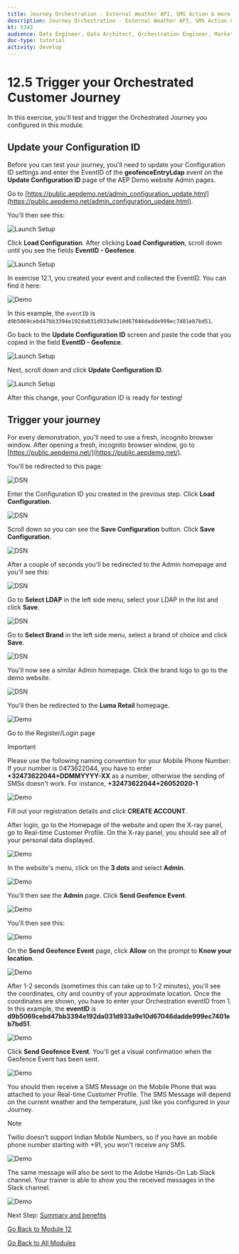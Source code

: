```yaml
---
title: Journey Orchestration - External Weather API, SMS Action & more - Trigger your Orchestrated Customer Journey
description: Journey Orchestration - External Weather API, SMS Action & more - Trigger your Orchestrated Customer Journey
kt: 5342
audience: Data Engineer, Data Architect, Orchestration Engineer, Marketer
doc-type: tutorial
activity: develop
---
```


# 12.5 Trigger your Orchestrated Customer Journey

In this exercise, you'll test and trigger the Orchestrated Journey you configured in this module.

## Update your Configuration ID

Before you can test your journey, you'll need to update your Configuration ID settings and enter the EventID of the **geofenceEntryLdap** event on the **Update Configuration ID** page of the AEP Demo website Admin pages.

Go to [https://public.aepdemo.net/admin_configuration_update.html](https://public.aepdemo.net/admin_configuration_update.html).

You'll then see this:

![Launch Setup](./images/cfgid1.png)

Click **Load Configuration**. After clicking **Load Configuration**, scroll down until you see the fields **EventID - Geofence**.

![Launch Setup](./images/cfgid2.png)

In exercise 12.1, you created your event and collected the EventID. You can find it here:

![Demo](./images/fieldseyepayloadev.png)

In this example, the `eventID` is `d9b5069cebd47bb3394e192da031d933a9e10d67046dadde999ec7401eb7bd51`.

Go back to the **Update Configuration ID** screen and paste the code that you copied in the field **EventID - Geofence**.

![Launch Setup](./images/cfgid3.png)

Next, scroll down and click **Update Configuration ID**.

![Launch Setup](./images/cfgid5.png)

After this change, your Configuration ID is ready for testing!

## Trigger your journey

For every demonstration, you'll need to use a fresh, incognito browser window. After opening a fresh, incognito browser window, go to [https://public.aepdemo.net/](https://public.aepdemo.net/).

You'll be redirected to this page:

![DSN](../module0/images/web1.png)

Enter the Configuration ID you created in the previous step. Click **Load Configuration**.

![DSN](../module0/images/web3.png)

Scroll down so you can see the **Save Configuration** button. Click **Save Configuration**.

![DSN](../module0/images/web4.png)

After a couple of seconds you'll be redirected to the Admin homepage and you'll see this:

![DSN](../module0/images/cfg6a.png)

Go to **Select LDAP** in the left side menu, select your LDAP in the list and click **Save**.

![DSN](../module0/images/web61.png)

Go to **Select Brand** in the left side menu, select a brand of choice and click **Save**.

![DSN](../module0/images/web7.png)

You'll now see a similar Admin homepage. Click the brand logo to go to the demo website.

![DSN](../module0/images/web8.png)

You'll then be redirected to the **Luma Retail** homepage.

   ![Demo](./images/lb_home.png)

Go to the Register/Login page
  
>[!IMPORTANT]
>
> Please use the following naming convention for your Mobile Phone Number:
> If your number is 0473622044, you have to enter **+32473622044+DDMMYYYY-XX** as a number, otherwise the sending of SMSs doesn't work. For instance, **+32473622044+26052020-1**
  
![Demo](./images/lb_register.png)

Fill out your registration details and click **CREATE ACCOUNT**.

After login, go to the Homepage of the website and open the X-ray panel, go to Real-time Customer Profile. On the X-ray panel, you should see all of your personal data displayed.

![Demo](./images/lb_x_loggedin.png)

In the website's menu, click on the **3 dots** and select **Admin**.

![Demo](./images/gf10.png)

You'll then see the **Admin** page. Click **Send Geofence Event**.

![Demo](./images/gf13.png)

You'll then see this:

![Demo](./images/gf14.png)

On the **Send Geofence Event** page, click **Allow** on the prompt to **Know your location**.

![Demo](./images/gf15.png)

After 1-2 seconds (sometimes this can take up to 1-2 minutes), you'll see the coordinates, city and country of your approximate location. Once the coordinates are shown, you have to enter your Orchestration eventID from 1. In this example, the **eventID** is **d9b5069cebd47bb3394e192da031d933a9e10d67046dadde999ec7401eb7bd51**.

![Demo](./images/gf16.png)

Click **Send Geofence Event**. You'll get a visual confirmation when the Geofence Event has been sent.

![Demo](./images/gf17.png)

You should then receive a SMS Message on the Mobile Phone that was attached to your Real-time Customer Profile. The SMS Message will depend on the current weather and the temperature, just like you configured in your Journey.

>[!NOTE]
>
>Twilio doesn't support Indian Mobile Numbers, so if you have an mobile phone number starting with +91, you won't receive any SMS. 

![Demo](./images/gf19.png)

The same message will also be sent to the Adobe Hands-On Lab Slack channel. Your trainer is able to show you the received messages in the Slack channel.
  
![Demo](./images/gf18.png)

Next Step: [Summary and benefits](./summary.md)

[Go Back to Module 12](journey-orchestration-external-weather-api-sms.md)

[Go Back to All Modules](../../overview.md)
